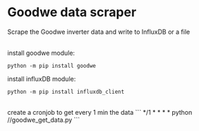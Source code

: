 # Goodwe data scraper
Scrape the Goodwe inverter data and write to InfluxDB or a file 
</br></br>


install goodwe module: 
```
python -m pip install goodwe
```

install influxDB module:
```
python -m pip install influxdb_client
```

</br>
create a cronjob to get every 1 min the data
```
*/1 * * * * <username> python /<absolute_path_to_script>/goodwe_get_data.py
```

</br>

